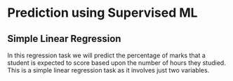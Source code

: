 # Prediction using Supervised ML

## Simple Linear Regression

In this regression task we will predict the percentage of marks that a student is expected to score based upon the number of hours they studied. This is a simple linear regression task as it involves just two variables.
